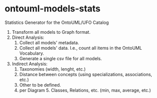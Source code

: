 # ontouml-models-stats
Statistics Generator for the OntoUML/UFO Catalog

1. Transform all models to Graph format.
2. Direct Analysis:
   1. Collect all models' metadata.
   2. Collect all models' data. I.e., count all items in the OntoUML Vocabulary.
   3. Generate a single csv file for all models.
3. Indirect Analysis:
   1. Taxonomies (width, lenght, etc.)
   2. Distance between concepts (using specializations, associations, etc.)
   3. Other to be defined.
   4. per Diagram
      5. Classes, Relations, etc. (min, max, average, etc.) 